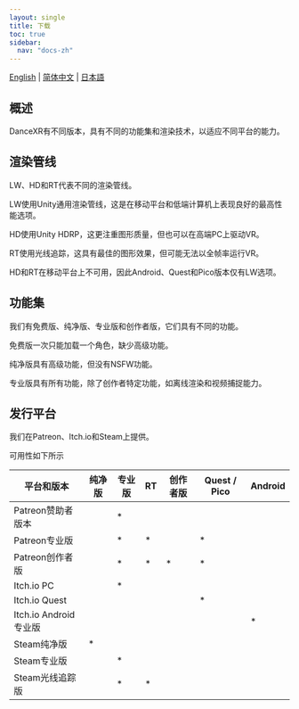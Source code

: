 ```yaml
---
layout: single
title: 下载
toc: true
sidebar:
  nav: "docs-zh"
---
```


[English](/dancexr/versions) | [简体中文](/zh/dancexr/versions) | [日本語](/jp/dancexr/versions)

## 概述
DanceXR有不同版本，具有不同的功能集和渲染技术，以适应不同平台的能力。

## 渲染管线
LW、HD和RT代表不同的渲染管线。

LW使用Unity通用渲染管线，这是在移动平台和低端计算机上表现良好的最高性能选项。

HD使用Unity HDRP，这更注重图形质量，但也可以在高端PC上驱动VR。

RT使用光线追踪，这具有最佳的图形效果，但可能无法以全帧率运行VR。

HD和RT在移动平台上不可用，因此Android、Quest和Pico版本仅有LW选项。

## 功能集
我们有免费版、纯净版、专业版和创作者版，它们具有不同的功能。

免费版一次只能加载一个角色，缺少高级功能。

纯净版具有高级功能，但没有NSFW功能。

专业版具有所有功能，除了创作者特定功能，如离线渲染和视频捕捉能力。

## 发行平台
我们在Patreon、Itch.io和Steam上提供。

可用性如下所示

| 平台和版本 | 纯净版 | 专业版 | RT | 创作者版 | Quest / Pico | Android |
| --- | --- | --- | --- | --- | --- | --- | 
| Patreon赞助者版本 |  | * | |  |  | |
| Patreon专业版 |  | * | * |  | * | |
| Patreon创作者版 |  | * | * | * | * | |
| Itch.io PC | | * | | | | |
| Itch.io Quest | | | | | * | |
| Itch.io Android专业版 | | | | | | * |
| Steam纯净版 | * | | | | | |
| Steam专业版 | | * | | | | |
| Steam光线追踪版 | | * | * | | | |